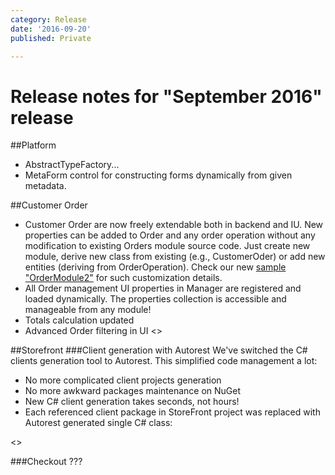```yaml
---
category: Release
date: '2016-09-20'
published: Private

---
```

Release notes for "September 2016" release
========
##Platform
* AbstractTypeFactory...
* MetaForm control for constructing forms dynamically from given metadata.


##Customer Order
* Customer Order are now freely extendable both in backend and IU. New properties can be added to Order and any order operation without any modification to existing Orders module source code. Just create new module, derive new class from existing (e.g., CustomerOder) or add new entities (deriving from OrderOperation). Check our new <a href="https://github.com/VirtoCommerce/vc-samples/tree/master/OrderModule2" target="_blank">sample "OrderModule2"</a> for such customization details.
* All Order management UI properties in Manager are registered and loaded dynamically. The properties collection is accessible and manageable from any module!
* Totals calculation updated
* Advanced Order filtering in UI
<<img>>


##Storefront
###Client generation with Autorest
We've switched the C# clients generation tool to Autorest.  This simplified code management a lot:

* No more complicated client projects generation 
* No more awkward packages maintenance on NuGet
* New C# client generation takes seconds, not hours!
* Each referenced client package in StoreFront project was replaced with Autorest generated single C# class:

<<image here>>

###Checkout
???